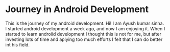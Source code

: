 # Journey in Android Development
This is the journey of my android development.
Hi! I am Ayush kumar sinha.
I started android development a week ago, and now I am enjoying it.
When I started to learn androiid development I thought this is not for me,
but after investing lots of time and aplying too much efforts I felt that I can do better int his field.
